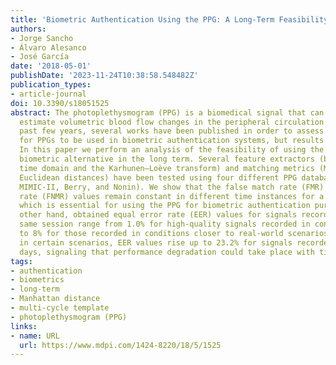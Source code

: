 ```yaml
---
title: 'Biometric Authentication Using the PPG: A Long-Term Feasibility Study'
authors:
- Jorge Sancho
- Álvaro Alesanco
- José García
date: '2018-05-01'
publishDate: '2023-11-24T10:38:58.548482Z'
publication_types:
- article-journal
doi: 10.3390/s18051525
abstract: The photoplethysmogram (PPG) is a biomedical signal that can be used to
  estimate volumetric blood flow changes in the peripheral circulation. During the
  past few years, several works have been published in order to assess the potential
  for PPGs to be used in biometric authentication systems, but results are inconclusive.
  In this paper we perform an analysis of the feasibility of using the PPG as a realistic
  biometric alternative in the long term. Several feature extractors (based on the
  time domain and the Karhunen–Loève transform) and matching metrics (Manhattan and
  Euclidean distances) have been tested using four different PPG databases (PRRB,
  MIMIC-II, Berry, and Nonin). We show that the false match rate (FMR) and false non-match
  rate (FNMR) values remain constant in different time instances for a selected threshold,
  which is essential for using the PPG for biometric authentication purposes. On the
  other hand, obtained equal error rate (EER) values for signals recorded during the
  same session range from 1.0% for high-quality signals recorded in controlled conditions
  to 8% for those recorded in conditions closer to real-world scenarios. Moreover,
  in certain scenarios, EER values rise up to 23.2% for signals recorded over different
  days, signaling that performance degradation could take place with time.
tags:
- authentication
- biometrics
- long-term
- Manhattan distance
- multi-cycle template
- photoplethysmogram (PPG)
links:
- name: URL
  url: https://www.mdpi.com/1424-8220/18/5/1525
---
```

